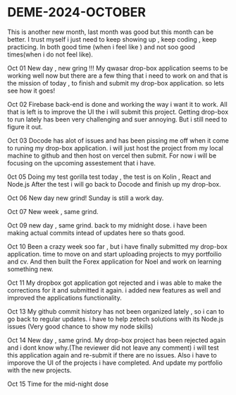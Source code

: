# DEME-2024-OCTOBER
This is another new month, last month was good but this month can be better.
I trust myself i just need to keep showing up , keep coding , keep practicing.
In both good time (when i feel like ) and not soo good times(when i do not feel like).

Oct 01
New day , new gring !!!
My qwasar drop-box application seems to be working well now but there are a few thing that i need to work on
and that is the mission of today , to finish and submit my drop-box application.
so lets see how it goes!

Oct 02
Firebase back-end is done and working the way i want it to work.
All that is left is to improve the UI the i will submit this project.
Getting drop-box to run lately has been very challenging and suer annoying. 
But i still need to figure it out.

Oct 03
Docode has alot of issues and has been pissing me off when it come to runing my drop-box application.
i will just host the project from my local machine to github and then host on vercel then submit.
For now i will be focusing on the upcoming assestement that i have.

0ct 05
Doing my test gorilla test today , the test is on Kolin , React and Node.js
After the test i will go back to Docode and finish up my drop-box.

Oct 06
New day new grind!
Sunday is still a work day.

Oct 07
New week , same grind.

Oct 09
new day , same grind.
back to my midnight dose.
i have been making actual commits intead of updates here so thats good.

Oct 10
Been a crazy week soo far , but i have finally submitted my drop-box application.
time to move on and start uploading projects to myy portfoilio and cv.
And then built the Forex application for Noel and work on learning something new.

Oct 11
My dropbox got application got rejected and i was able to make the corrections for it and submitted it again.
i added new features as well and improved the applications functionality.

Oct 13
My github commit history has not been organized lately , so i can to go back to regular updates.
i have to help zetech solutions with its Node.js issues (Very good chance to show my node skills)

Oct 14
New day , same grind.
My drop-box project has been rejected again and i dont know why.(The reviewer did not leave any comment)
i will test this application again and re-submit if there are no issues.
Also i have to imporove the UI of the projects i have completed. 
And update my portfolio with the new projects.

Oct 15
Time for the mid-night dose
